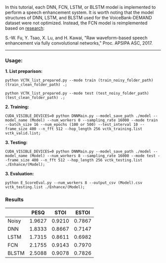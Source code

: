 In this tutorial, each DNN, FCN, LSTM, or BLSTM model is implemented to perform a speech enhancement system. It is worth noting that the model structures of DNN, LSTM, and BLSTM used for the VoiceBank-DEMAND dataset were not optimized. Instead, the FCN model is reimplemented based on [research](https://ieeexplore.ieee.org/document/8281993):

S.-W. Fu, Y. Tsao, X. Lu, and H. Kawai, "Raw waveform-based speech enhancement via fully convolutional networks," Proc. APSIPA ASC, 2017.

***
### Usage:

**1. List preparison:**
```
python VCTK_list_prepared.py --mode train (train_noisy_folder_path) (train_clean_folder_path) .;
```
```
python VCTK_list_prepared.py --mode test (test_noisy_folder_path) (test_clean_folder_path) .;
```
   
**2. Training:**
```
CUDA_VISIBLE_DEVICES=0 python DNNMain.py --model_save_path ./model --model_name (Model) --num_workers 0 --sampling_rate 16000 --mode train --batch_size 16 --num_epochs (100 or 500) --test_interval 10 --frame_size 400 --n_fft 512 --hop_length 256 vctk_training.list vctk_valid.list;
```   
**3. Testing:**
```
CUDA_VISIBLE_DEVICES=0 python DNNMain.py --model_save_path ./model --model_name (Model) --num_workers 8 --sampling_rate 16000 --mode test --frame_size 400 --n_fft 512 --hop_length 256 vctk_testing.list ./Enhance/(Model);
```	
**3. Evaluation:**
```
python E_ScoreEval.py --num_workers 8 --output_csv (Model).csv vctk_testing.list ./Enhance/(Model);
```	

### Results

|  | PESQ | STOI | ESTOI | 
| -------- | -------- | -------- | -------- |
| Noisy | 1.9627 | 0.9210 | 0.7867 |
| DNN | 1.8333 | 0.8667 | 0.7147 |
| LSTM | 1.7315 | 0.8611 | 0.6982 |
| FCN | 2.1755 | 0.9143 | 0.7970 |
| BLSTM | 2.5088 | 0.9078 | 0.7826 |